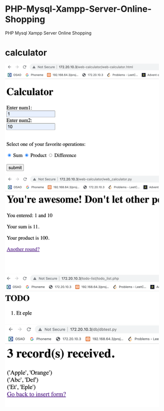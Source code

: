 # PHP-Mysql-Xampp-Server-Online-Shopping
PHP Mysql Xampp Server Online Shopping

# calculator
![This and that](https://github.com/Space48121111/PHP-Mysql-Xampp-Server-Online-Shopping/blob/main/Screen%20Shot%202022-05-25%20at%2017.58.00.png)
![Hes and hers](https://github.com/Space48121111/PHP-Mysql-Xampp-Server-Online-Shopping/blob/main/Screen%20Shot%202022-05-25%20at%2017.58.09.png)
![Apple](https://github.com/Space48121111/PHP-Mysql-Xampp-Server-Online-Shopping/blob/main/Screen%20Shot%202022-06-01%20at%2016.02.28.png)
![db](https://github.com/Space48121111/PHP-Mysql-Xampp-Server-Online-Shopping/blob/main/Screen%20Shot%202022-06-01%20at%2016.03.03.png)

